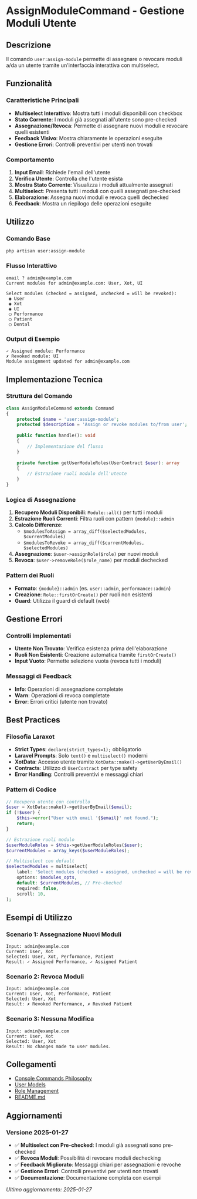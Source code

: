 # AssignModuleCommand - Gestione Moduli Utente

## Descrizione
Il comando `user:assign-module` permette di assegnare o revocare moduli a/da un utente tramite un'interfaccia interattiva con multiselect.

## Funzionalità

### Caratteristiche Principali
- **Multiselect Interattivo**: Mostra tutti i moduli disponibili con checkbox
- **Stato Corrente**: I moduli già assegnati all'utente sono pre-checked
- **Assegnazione/Revoca**: Permette di assegnare nuovi moduli e revocare quelli esistenti
- **Feedback Visivo**: Mostra chiaramente le operazioni eseguite
- **Gestione Errori**: Controlli preventivi per utenti non trovati

### Comportamento
1. **Input Email**: Richiede l'email dell'utente
2. **Verifica Utente**: Controlla che l'utente esista
3. **Mostra Stato Corrente**: Visualizza i moduli attualmente assegnati
4. **Multiselect**: Presenta tutti i moduli con quelli assegnati pre-checked
5. **Elaborazione**: Assegna nuovi moduli e revoca quelli dechecked
6. **Feedback**: Mostra un riepilogo delle operazioni eseguite

## Utilizzo

### Comando Base
```bash
php artisan user:assign-module
```

### Flusso Interattivo
```
email ? admin@example.com
Current modules for admin@example.com: User, Xot, UI

Select modules (checked = assigned, unchecked = will be revoked):
 ◉ User
 ◉ Xot  
 ◉ UI
 ◯ Performance
 ◯ Patient
 ◯ Dental
```

### Output di Esempio
```
✓ Assigned module: Performance
✗ Revoked module: UI
Module assignment updated for admin@example.com
```

## Implementazione Tecnica

### Struttura del Comando
```php
class AssignModuleCommand extends Command
{
    protected $name = 'user:assign-module';
    protected $description = 'Assign or revoke modules to/from user';
    
    public function handle(): void
    {
        // Implementazione del flusso
    }
    
    private function getUserModuleRoles(UserContract $user): array
    {
        // Estrazione ruoli modulo dell'utente
    }
}
```

### Logica di Assegnazione
1. **Recupero Moduli Disponibili**: `Module::all()` per tutti i moduli
2. **Estrazione Ruoli Correnti**: Filtra ruoli con pattern `{module}::admin`
3. **Calcolo Differenze**: 
   - `$modulesToAssign = array_diff($selectedModules, $currentModules)`
   - `$modulesToRevoke = array_diff($currentModules, $selectedModules)`
4. **Assegnazione**: `$user->assignRole($role)` per nuovi moduli
5. **Revoca**: `$user->removeRole($role_name)` per moduli dechecked

### Pattern dei Ruoli
- **Formato**: `{module}::admin` (es. `user::admin`, `performance::admin`)
- **Creazione**: `Role::firstOrCreate()` per ruoli non esistenti
- **Guard**: Utilizza il guard di default (web)

## Gestione Errori

### Controlli Implementati
- **Utente Non Trovato**: Verifica esistenza prima dell'elaborazione
- **Ruoli Non Esistenti**: Creazione automatica tramite `firstOrCreate()`
- **Input Vuoto**: Permette selezione vuota (revoca tutti i moduli)

### Messaggi di Feedback
- **Info**: Operazioni di assegnazione completate
- **Warn**: Operazioni di revoca completate  
- **Error**: Errori critici (utente non trovato)

## Best Practices

### Filosofia Laraxot
- **Strict Types**: `declare(strict_types=1);` obbligatorio
- **Laravel Prompts**: Solo `text()` e `multiselect()` moderni
- **XotData**: Accesso utente tramite `XotData::make()->getUserByEmail()`
- **Contracts**: Utilizzo di `UserContract` per type safety
- **Error Handling**: Controlli preventivi e messaggi chiari

### Pattern di Codice
```php
// Recupero utente con controllo
$user = XotData::make()->getUserByEmail($email);
if (!$user) {
    $this->error("User with email '{$email}' not found.");
    return;
}

// Estrazione ruoli modulo
$userModuleRoles = $this->getUserModuleRoles($user);
$currentModules = array_keys($userModuleRoles);

// Multiselect con default
$selectedModules = multiselect(
    label: 'Select modules (checked = assigned, unchecked = will be revoked)',
    options: $modules_opts,
    default: $currentModules, // Pre-checked
    required: false,
    scroll: 10,
);
```

## Esempi di Utilizzo

### Scenario 1: Assegnazione Nuovi Moduli
```
Input: admin@example.com
Current: User, Xot
Selected: User, Xot, Performance, Patient
Result: ✓ Assigned Performance, ✓ Assigned Patient
```

### Scenario 2: Revoca Moduli
```
Input: admin@example.com  
Current: User, Xot, Performance, Patient
Selected: User, Xot
Result: ✗ Revoked Performance, ✗ Revoked Patient
```

### Scenario 3: Nessuna Modifica
```
Input: admin@example.com
Current: User, Xot
Selected: User, Xot
Result: No changes made to user modules.
```

## Collegamenti
- [Console Commands Philosophy](console_commands_philosophy.md)
- [User Models](models/README.md)
- [Role Management](models/role-management.md)
- [README.md](../README.md)

## Aggiornamenti

### Versione 2025-01-27
- ✅ **Multiselect con Pre-checked**: I moduli già assegnati sono pre-checked
- ✅ **Revoca Moduli**: Possibilità di revocare moduli dechecking
- ✅ **Feedback Migliorato**: Messaggi chiari per assegnazioni e revoche
- ✅ **Gestione Errori**: Controlli preventivi per utenti non trovati
- ✅ **Documentazione**: Documentazione completa con esempi

*Ultimo aggiornamento: 2025-01-27* 